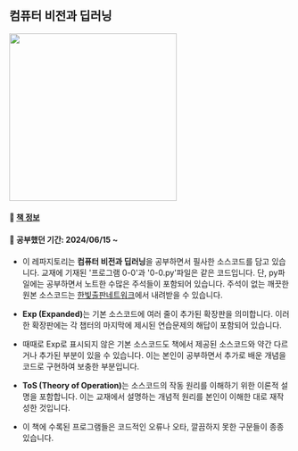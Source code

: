 ## 컴퓨터 비전과 딥러닝
<img src="https://contents.kyobobook.co.kr/sih/fit-in/458x0/pdt/9791156645481.jpg" height="300">   

#### 📘 [책 정보](https://icms.pknu.ac.kr/upload/photo/2024/04/12/5a444ff3-0ee8-4eec-bf66-79b6f737734e.jpg)
#### 📖 공부했던 기간: 2024/06/15 ~

* 이 레파지토리는 <strong>컴퓨터 비전과 딥러닝</strong>을 공부하면서 필사한 소스코드를 담고 있습니다. 교재에 기재된 '프로그램 0-0'과 '0-0.py'파일은 같은 코드입니다. 단, py파일에는 공부하면서 노트한 수많은 주석들이 포함되어 있습니다. 주석이 없는 깨끗한 원본 소스코드는 [한빛출판네트워크](https://www.hanbit.co.kr/src/4548)에서 내려받을 수 있습니다. 

* <strong>Exp (Expanded)</strong>는 기본 소스코드에 여러 줄이 추가된 확장판을 의미합니다. 이러한 확장판에는 각 챕터의 마지막에 제시된 연습문제의 해답이 포함되어 있습니다.

* 때때로 Exp로 표시되지 않은 기본 소스코드도 책에서 제공된 소스코드와 약간 다르거나 추가된 부분이 있을 수 있습니다. 이는 본인이 공부하면서 추가로 배운 개념을 코드로 구현하여 보충한 부분입니다.

* <strong>ToS (Theory of Operation)</strong>는 소스코드의 작동 원리를 이해하기 위한 이론적 설명을 포함합니다. 이는 교재에서 설명하는 개념적 원리를 본인이 이해한 대로 재작성한 것입니다.

* 이 책에 수록된 프로그램들은 코드적인 오류나 오타, 깔끔하지 못한 구문들이 종종 있습니다.
